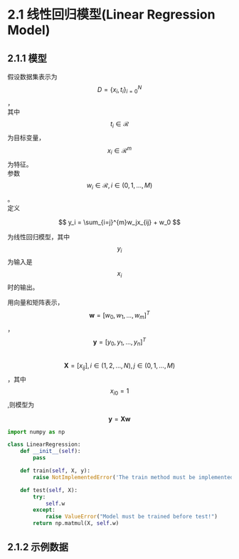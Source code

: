 # 2.1 线性回归模型\(Linear Regression Model\)

## 2.1.1 模型

假设数据集表示为 $$D=\{x_i, t_i\}_{i=0}^{N}$$，  
其中$$t_i \in \mathcal{R}$$为目标变量，$$x_i \in \mathcal{R}^{m}$$为特征。  
参数 $$w_i \in \mathcal{R}, i \in (0, 1, ..., M)$$。  
定义


$$
y_i = \sum_{i=j}^{m}w_jx_{ij} + w_0
$$


为线性回归模型，其中$$y_i$$为输入是$$x_i$$时的输出。

用向量和矩阵表示，$$\mathbf{w} = [w_0, w_1, ..., w_m]^T$$，$$\mathbf{y} = [y_0, y_1, ... , y_n]^T$$  
$$\mathbf{X} = [x_{ij}], i\in (1,2,..., N), j\in (0,1,..., M)$$，其中$$x_{i0} = 1$$,则模型为


$$
\mathbf{y} = \mathbf{X} \mathbf{w}
$$


```py
import numpy as np

class LinearRegression:
    def __init__(self):
        pass

    def train(self, X, y):
        raise NotImplementedError('The train method must be implemented!')

    def test(self, X):
        try:
            self.w
        except:
            raise ValueError("Model must be trained before test!")
        return np.matmul(X, self.w)
```

## 2.1.2 示例数据



